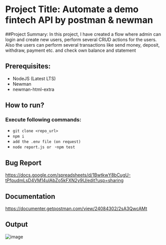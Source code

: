 # Project Title: Automate a demo fintech API by postman & newman

##Project Summary: In this project, I have created a flow where admin can login and create new users, perform several CRUD actions for the users. Also the users can perform several transactions like send money, deposit, withdraw, payment etc. and check own balance and statement

## Prerequisites:
- NodeJS (Latest LTS)
- Newman
- newman-html-extra


## How to run?
### Execute following commands:
- ``` git clone <repo_url> ```
- ``` npm i ```
- ```add the .env file (on request)   ```
- ``` node report.js or  ```
-``` npm test  ```

## Bug Report
https://docs.google.com/spreadsheets/d/1BwtkwY8bCugU-tPfpudmLsD4VM14ulAbZo5kFXN2y9U/edit?usp=sharing

## Documentation
https://documenter.getpostman.com/view/24084302/2sA3QwcAMt

## Output

![image](https://github.com/FarukBadsha0186/Integration_Testing_using_Postman/assets/97550258/f4aae2d3-a4f2-4f65-8019-938dea33abad)



